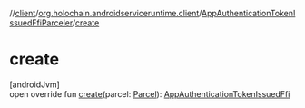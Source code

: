 //[client](../../../index.md)/[org.holochain.androidserviceruntime.client](../index.md)/[AppAuthenticationTokenIssuedFfiParceler](index.md)/[create](create.md)

# create

[androidJvm]\
open override fun [create](create.md)(parcel: [Parcel](https://developer.android.com/reference/kotlin/android/os/Parcel.html)): [AppAuthenticationTokenIssuedFfi](../-app-authentication-token-issued-ffi/index.md)